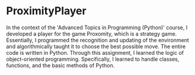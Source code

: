 # ProximityPlayer

In the context of the 'Advanced Topics in Programming (Python)' course, I developed a player for the game Proxomity, which is a strategy game. Essentially, I programmed the recognition and updating of the environment and algorithmically taught it to choose the best possible move. The entire code is written in Python. Through this assignment, I learned the logic of object-oriented programming. Specifically, I learned to handle classes, functions, and the basic methods of Python.
